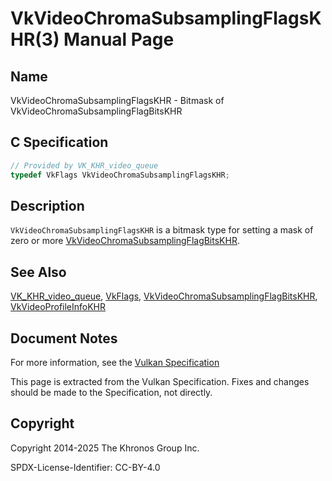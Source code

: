 # VkVideoChromaSubsamplingFlagsKHR(3) Manual Page

## Name

VkVideoChromaSubsamplingFlagsKHR - Bitmask of VkVideoChromaSubsamplingFlagBitsKHR



## [](#_c_specification)C Specification

```c++
// Provided by VK_KHR_video_queue
typedef VkFlags VkVideoChromaSubsamplingFlagsKHR;
```

## [](#_description)Description

`VkVideoChromaSubsamplingFlagsKHR` is a bitmask type for setting a mask of zero or more [VkVideoChromaSubsamplingFlagBitsKHR](https://registry.khronos.org/vulkan/specs/latest/man/html/VkVideoChromaSubsamplingFlagBitsKHR.html).

## [](#_see_also)See Also

[VK\_KHR\_video\_queue](https://registry.khronos.org/vulkan/specs/latest/man/html/VK_KHR_video_queue.html), [VkFlags](https://registry.khronos.org/vulkan/specs/latest/man/html/VkFlags.html), [VkVideoChromaSubsamplingFlagBitsKHR](https://registry.khronos.org/vulkan/specs/latest/man/html/VkVideoChromaSubsamplingFlagBitsKHR.html), [VkVideoProfileInfoKHR](https://registry.khronos.org/vulkan/specs/latest/man/html/VkVideoProfileInfoKHR.html)

## [](#_document_notes)Document Notes

For more information, see the [Vulkan Specification](https://registry.khronos.org/vulkan/specs/latest/html/vkspec.html#VkVideoChromaSubsamplingFlagsKHR)

This page is extracted from the Vulkan Specification. Fixes and changes should be made to the Specification, not directly.

## [](#_copyright)Copyright

Copyright 2014-2025 The Khronos Group Inc.

SPDX-License-Identifier: CC-BY-4.0